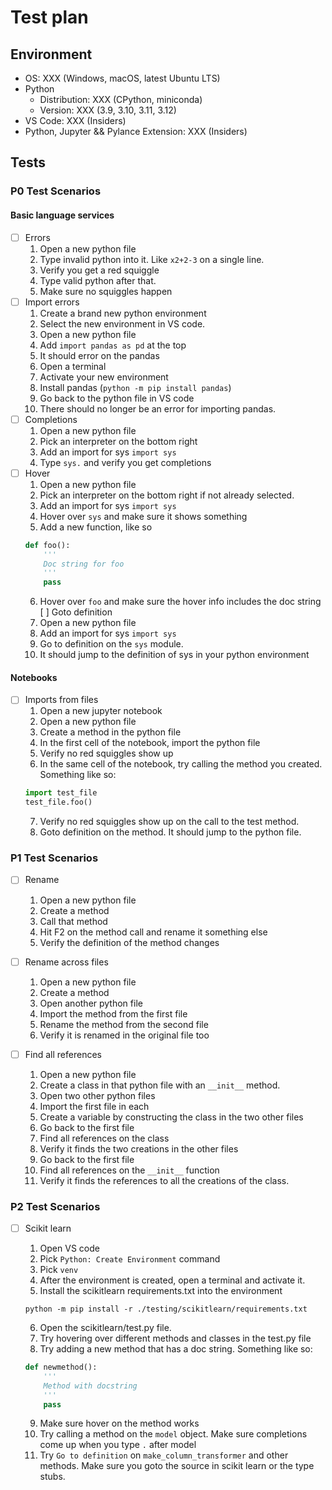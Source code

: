 # Test plan

## Environment

-   OS: XXX (Windows, macOS, latest Ubuntu LTS)
-   Python
    -   Distribution: XXX (CPython, miniconda)
    -   Version: XXX (3.9, 3.10, 3.11, 3.12)
-   VS Code: XXX (Insiders)
-   Python, Jupyter && Pylance Extension: XXX (Insiders)

## Tests

### P0 Test Scenarios

#### Basic language services

-   [ ] Errors
    1. Open a new python file
    1. Type invalid python into it. Like `x2+2-3` on a single line.
    1. Verify you get a red squiggle
    1. Type valid python after that. 
    1. Make sure no squiggles happen
-   [ ] Import errors
    1. Create a brand new python environment
    1. Select the new environment in VS code.
    1. Open a new python file
    1. Add `import pandas as pd` at the top
    1. It should error on the pandas
    1. Open a terminal
    1. Activate your new environment
    1. Install pandas (`python -m pip install pandas`)
    1. Go back to the python file in VS code
    1. There should no longer be an error for importing pandas.
-   [ ] Completions
    1. Open a new python file
    1. Pick an interpreter on the bottom right
    1. Add an import for sys `import sys`
    1. Type `sys.` and verify you get completions
-   [ ] Hover
    1. Open a new python file
    1. Pick an interpreter on the bottom right if not already selected.
    1. Add an import for sys `import sys`
    1. Hover over `sys` and make sure it shows something
    1. Add a new function, like so
    ```python
    def foo():
        '''
        Doc string for foo 
        '''
        pass
    ```
    6. Hover over `foo` and make sure the hover info includes the doc string
    [ ] Goto definition
    1. Open a new python file
    1. Add an import for sys `import sys`
    1. Go to definition on the `sys` module.
    1. It should jump to the definition of sys in your python environment

#### Notebooks

-   [ ] Imports from files
    1. Open a new jupyter notebook
    1. Open a new python file
    1. Create a method in the python file
    1. In the first cell of the notebook, import the python file
    1. Verify no red squiggles show up
    1. In the same cell of the notebook, try calling the method you created. Something like so:
    ```python
    import test_file
    test_file.foo()
    ```
    7. Verify no red squiggles show up on the call to the test method.
    7. Goto definition on the method. It should jump to the python file.


### P1 Test Scenarios

-   [ ] Rename
    1. Open a new python file
    1. Create a method
    1. Call that method
    1. Hit F2 on the method call and rename it something else
    1. Verify the definition of the method changes

-   [ ] Rename across files
    1. Open a new python file
    1. Create a method
    1. Open another python file
    1. Import the method from the first file
    1. Rename the method from the second file
    1. Verify it is renamed in the original file too

-   [ ] Find all references
    1. Open a new python file
    1. Create a class in that python file with an `__init__` method.
    1. Open two other python files
    1. Import the first file in each
    1. Create a variable by constructing the class in the two other files
    1. Go back to the first file
    1. Find all references on the class
    1. Verify it finds the two creations in the other files
    1. Go back to the first file
    1. Find all references on the `__init__` function
    1. Verify it finds the references to all the creations of the class.

### P2 Test Scenarios

-   [ ] Scikit learn
    1. Open VS code
    1. Pick `Python: Create Environment` command
    1. Pick `venv`
    1. After the environment is created, open a terminal and activate it.
    1. Install the scikitlearn requirements.txt into the environment

    ```
    python -m pip install -r ./testing/scikitlearn/requirements.txt
    ```

    6. Open the scikitlearn/test.py file.
    6. Try hovering over different methods and classes in the test.py file
    6. Try adding a new method that has a doc string. Something like so:

    ```python
    def newmethod():
        '''
        Method with docstring
        '''
        pass
    ```

    9. Make sure hover on the method works
    9. Try calling a method on the `model` object. Make sure completions come up when you type `.` after model
    9. Try `Go to definition` on `make_column_transformer` and other methods. Make sure you goto the source in scikit learn or the type stubs.

